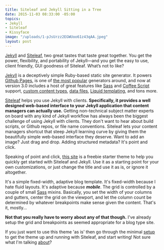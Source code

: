 ```yaml
---
title: Siteleaf and Jekyll Sitting in a Tree
date: 2015-11-03 08:33:00 -05:00
topics:
- Jekyll
- Siteleaf
- Kissyface
image: "/uploads/1-pJsUrzz2EGWUoo61z43qAA.jpeg"
layout: post
---
```


[Jekyll](http://jekyllrb.com) and [Siteleaf](://www.siteleaf.com), two great tastes that taste great together. You get the power, flexibility, and portability of Jekyll—and you get the easy to use, client friendly, GUI goodness of Siteleaf. What’s not to like?

[Jekyll](http://jekyllrb.com) is a deceptively simple Ruby-based static site generator. It powers [Github Pages](https://pages.github.com), is one of [the most popular](https://www.staticgen.com) generators around, and now at version 3.0 includes a host of great features like [Sass](http://sass-lang.com) and [Coffee Script](http://coffeescript.org) support, [custom content types](http://jekyllrb.com/docs/collections/), [data files](http://jekyllrb.com/docs/datafiles/), [Liquid templating](https://github.com/Shopify/liquid), and tons more.

[Siteleaf](http://www.siteleaf.com) helps you use Jekyll with clients. **Specifically, it provides a well designed web-based interface to your Jekyll application that content managers can actually use.** Getting non-technical subject matter experts on board with any kind of Jekyll workflow has always been the biggest challenge of using Jekyll with clients. They don't want to hear about build scripts, or Github repos, or file name conventions. Siteleaf lets your content managers shortcut that steep Jekyll learning curve by giving them the beautifully simple web-based interface they deserve. Want to add an image? Just drag and drop. Adding structured metadata? It's point and click.

Speaking of point and click, [this site](https://github.com/BryanSchuetz/siteleaf-jekyll) is a freebie starter theme to help you quickly get started with Siteleaf and Jekyll. Use it as a starting point for your own customizations, or just change the title and use it as is, or ignore it altogether.

It's a simple fixed-width, adaptive blog template. It's fixed-width because I hate fluid layouts. It's adaptive because **_mobile_**. The grid is controlled by a couple of small [Sass](http://sass-lang.com) mixins. Basically, you set the width of your columns and gutters, center the grid on the viewport, and let the column count be determined by whatever breakpoints make sense given the content. That's it, mostly...

**Not that you really have to worry about any of that though.** I've already setup the grid and breakpoints as seemed appropriate for a blog type site.

If you just want to use this theme 'as is' then go through the minimal [setup](/setup/) to get the theme up and running with Siteleaf, and start writing! Not sure what I'm talking [about](/about/)?
